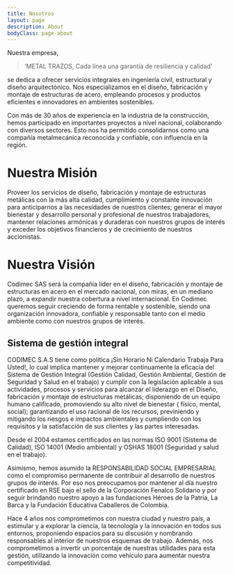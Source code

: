 ```yaml
---
title: Nosotros
layout: page
description: About
bodyClass: page-about
---
```


Nuestra empresa, 

> ‘METAL TRAZOS, Cada línea una garantía de resiliencia y calidad’ 

se dedica a ofrecer servicios integrales en ingeniería civil, estructural y diseño arquitectónico. Nos especializamos en el diseño, fabricación y montaje de estructuras de acero, empleando procesos y productos eficientes e innovadores en ambientes sostenibles.

Con más de 30 años de experiencia en la industria de la construcción, hemos participado en importantes proyectos a nivel nacional, colaborando con diversos sectores. Esto nos ha permitido consolidarnos como una compañía metalmecánica reconocida y confiable, con influencia en la región.

# Nuestra Misión

Proveer los servicios de diseño, fabricación y montaje de estructuras metálicas con la más alta calidad, cumplimiento y constante innovación para anticiparnos a las necesidades de nuestros clientes; generar el mayor bienestar y desarrollo personal y profesional de nuestros trabajadores, mantener relaciones armónicas y duraderas con nuestros grupos de interés y exceder los objetivos financieros y de crecimiento de nuestros accionistas.

# Nuestra Visión

Codimec SAS será la compañía líder en el diseño, fabricación y montaje de estructuras en acero en el mercado nacional, con miras, en un mediano plazo, a expandir nuestra cobertura a nivel internacional. En Codimec queremos seguir creciendo de forma rentable y sostenible, siendo una organización innovadora, confiable y responsable tanto con el medio ambiente como con nuestros grupos de interés.

## Sistema de gestión integral

CODIMEC S.A.S tiene como política ¡Sin Horario Ni Calendario Trabaja Para Usted!, lo cual implica mantener y mejorar continuamente la eficacia del Sistema de Gestión Integral (Gestión Calidad, Gestión Ambiental, Gestión de Seguridad y Salud en el trabajo) y cumplir con la legislación aplicable a sus actividades, procesos y servicios  para alcanzar el liderazgo en el Diseño, fabricación y montaje de estructuras metálicas; disponiendo de un equipo humano calificado, promoviendo su alto nivel de bienestar ( físico, mental, social); garantizando el uso racional de los recursos, previniendo y mitigando los riesgos e impactos ambientales y  cumpliendo con  los requisitos y la satisfacción de sus clientes y las partes interesadas.

Desde el 2004 estamos certificados en las normas ISO 9001 (Sistema de Calidad), ISO 14001 (Medio ambiental) y OSHAS  18001 (Seguridad y salud en el trabajo).  

Asimismo, hemos asumido la RESPONSABILIDAD SOCIAL EMPRESARIAL como el compromiso permanente de contribuir al desarrollo de nuestros grupos de interés. Por eso nos preocupamos por mantener al día nuestro certificado en RSE bajo el sello de la Corporación Fenalco Solidario y por seguir brindando nuestro apoyo  a las fundaciones Héroes de la Patria, La Barca y la Fundación Educativa Caballeros de Colombia.

Hace 4 años nos comprometimos con nuestra ciudad y nuestro país, a estimular y a explorar la ciencia, la tecnología y la innovación en todos sus entornos, proponiendo espacios para su discusión y nombrando responsables al interior de nuestros esquemas de trabajo. Además, nos comprometimos a invertir un porcentaje de nuestras utilidades para esta gestión, utilizando la innovación como vehículo para aumentar nuestra competitividad.  


